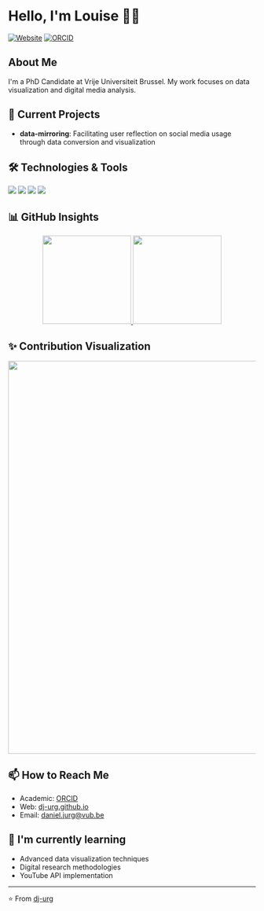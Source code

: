 # Hello, I'm Louise 🫶🏻

[![Website](https://img.shields.io/badge/Website-loudukee.github.io-0077B5?style=flat-square&logo=github&logoColor=white)](https://github.com/loudukee)
[![ORCID](https://img.shields.io/badge/ORCID-0000--0003--1771--6673-A6CE39?style=flat-square&logo=orcid&logoColor=white)](https://orcid.org/my-orcid?orcid=0009-0009-2461-3948)

## About Me

I'm a PhD Candidate at Vrije Universiteit Brussel. My work focuses on data visualization and digital media analysis.

## 🔭 Current Projects

- **data-mirroring**: Facilitating user reflection on social media usage through data conversion and visualization

## 🛠️ Technologies & Tools

![](https://img.shields.io/badge/Code-Python-3776AB?style=flat-square&logo=python&logoColor=white)
![](https://img.shields.io/badge/Code-HTML-E34F26?style=flat-square&logo=html5&logoColor=white)
![](https://img.shields.io/badge/Tools-Jupyter-F37626?style=flat-square&logo=jupyter&logoColor=white)
![](https://img.shields.io/badge/Research-ORCID-A6CE39?style=flat-square&logo=orcid&logoColor=white)

## 📊 GitHub Insights

<div align="center">
  <a href="https://github.com/dj-urg">
    <img height="180em" src="https://github-readme-streak-stats.herokuapp.com/?user=dj-urg&theme=default&hide_border=true&background=FFFFFF" />
  </a>
  <a href="https://github.com/dj-urg">
    <img height="180em" src="https://github-readme-stats.vercel.app/api/top-langs/?username=dj-urg&layout=compact&theme=default&hide_border=true&bg_color=FFFFFF" />
  </a>
</div>

## ✨ Contribution Visualization

<div align="center">
  <img width="800" src="./profile-3d-contrib/profile-green.svg" />
</div>

## 📫 How to Reach Me

- Academic: [ORCID](https://orcid.org/0000-0003-1771-6673)
- Web: [dj-urg.github.io](https://dj-urg.github.io)
- Email: daniel.jurg@vub.be

## 🌱 I'm currently learning

- Advanced data visualization techniques
- Digital research methodologies
- YouTube API implementation

---

⭐️ From [dj-urg](https://github.com/dj-urg)

<!--
**loudukee/loudukee** is a ✨ _special_ ✨ repository because its `README.md` (this file) appears on your GitHub profile.

Here are some ideas to get you started:

- 🔭 I’m currently working on ...
- 🌱 I’m currently learning ...
- 👯 I’m looking to collaborate on ...
- 🤔 I’m looking for help with ...
- 💬 Ask me about ...
- 📫 How to reach me: ...
- 😄 Pronouns: ...
- ⚡ Fun fact: ...
-->

